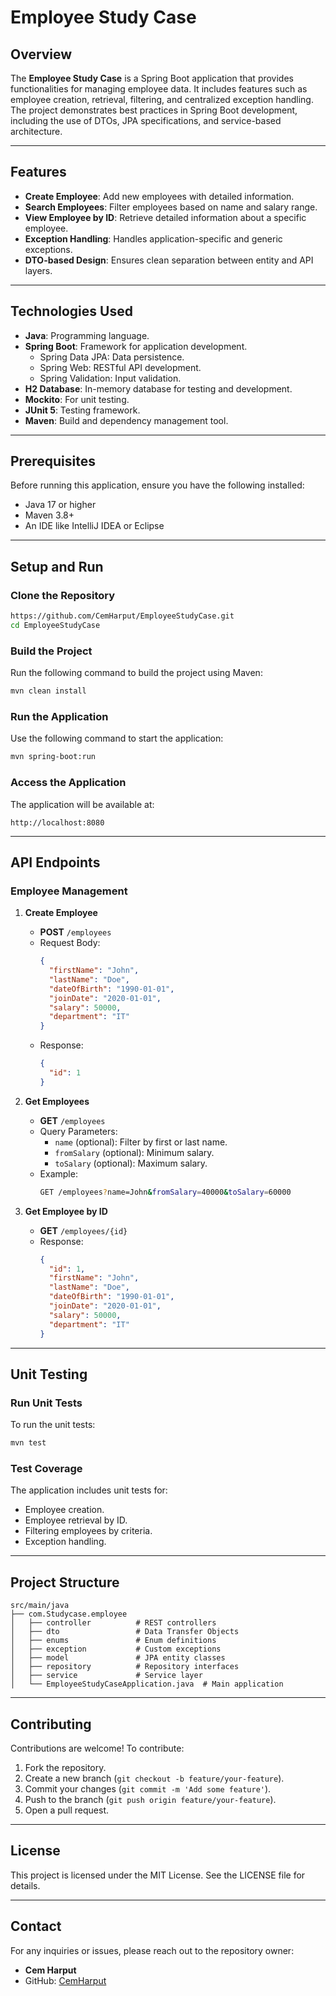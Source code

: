 # Employee Study Case

## Overview
The **Employee Study Case** is a Spring Boot application that provides functionalities for managing employee data. It includes features such as employee creation, retrieval, filtering, and centralized exception handling. The project demonstrates best practices in Spring Boot development, including the use of DTOs, JPA specifications, and service-based architecture.

---

## Features
- **Create Employee**: Add new employees with detailed information.
- **Search Employees**: Filter employees based on name and salary range.
- **View Employee by ID**: Retrieve detailed information about a specific employee.
- **Exception Handling**: Handles application-specific and generic exceptions.
- **DTO-based Design**: Ensures clean separation between entity and API layers.

---

## Technologies Used
- **Java**: Programming language.
- **Spring Boot**: Framework for application development.
  - Spring Data JPA: Data persistence.
  - Spring Web: RESTful API development.
  - Spring Validation: Input validation.
- **H2 Database**: In-memory database for testing and development.
- **Mockito**: For unit testing.
- **JUnit 5**: Testing framework.
- **Maven**: Build and dependency management tool.

---

## Prerequisites

Before running this application, ensure you have the following installed:

- Java 17 or higher
- Maven 3.8+
- An IDE like IntelliJ IDEA or Eclipse

---

## Setup and Run

### Clone the Repository
```bash
https://github.com/CemHarput/EmployeeStudyCase.git
cd EmployeeStudyCase
```

### Build the Project
Run the following command to build the project using Maven:
```bash
mvn clean install
```

### Run the Application
Use the following command to start the application:
```bash
mvn spring-boot:run
```

### Access the Application
The application will be available at:
```
http://localhost:8080
```

---

## API Endpoints

### Employee Management

1. **Create Employee**
   - **POST** `/employees`
   - Request Body:
     ```json
     {
       "firstName": "John",
       "lastName": "Doe",
       "dateOfBirth": "1990-01-01",
       "joinDate": "2020-01-01",
       "salary": 50000,
       "department": "IT"
     }
     ```
   - Response:
     ```json
     {
       "id": 1
     }
     ```

2. **Get Employees**
   - **GET** `/employees`
   - Query Parameters:
     - `name` (optional): Filter by first or last name.
     - `fromSalary` (optional): Minimum salary.
     - `toSalary` (optional): Maximum salary.
   - Example:
     ```bash
     GET /employees?name=John&fromSalary=40000&toSalary=60000
     ```

3. **Get Employee by ID**
   - **GET** `/employees/{id}`
   - Response:
     ```json
     {
       "id": 1,
       "firstName": "John",
       "lastName": "Doe",
       "dateOfBirth": "1990-01-01",
       "joinDate": "2020-01-01",
       "salary": 50000,
       "department": "IT"
     }
     ```

---

## Unit Testing

### Run Unit Tests
To run the unit tests:
```bash
mvn test
```

### Test Coverage
The application includes unit tests for:
- Employee creation.
- Employee retrieval by ID.
- Filtering employees by criteria.
- Exception handling.

---

## Project Structure
```
src/main/java
├── com.Studycase.employee
│   ├── controller          # REST controllers
│   ├── dto                 # Data Transfer Objects
│   ├── enums               # Enum definitions
│   ├── exception           # Custom exceptions
│   ├── model               # JPA entity classes
│   ├── repository          # Repository interfaces
│   ├── service             # Service layer
│   └── EmployeeStudyCaseApplication.java  # Main application
```

---

## Contributing
Contributions are welcome! To contribute:
1. Fork the repository.
2. Create a new branch (`git checkout -b feature/your-feature`).
3. Commit your changes (`git commit -m 'Add some feature'`).
4. Push to the branch (`git push origin feature/your-feature`).
5. Open a pull request.

---

## License
This project is licensed under the MIT License. See the LICENSE file for details.

---

## Contact
For any inquiries or issues, please reach out to the repository owner:
- **Cem Harput**
- GitHub: [CemHarput](https://github.com/CemHarput)

